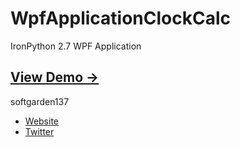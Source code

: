 WpfApplicationClockCalc
=======================

IronPython 2.7 WPF Application

## [View Demo &rarr;](http://softgarden137.github.io/Clock_and_Calc)

softgarden137

- [Website](http://blog.goo.ne.jp/softgarden137)
- [Twitter](http://twitter.com/FutureWidgetLab)
